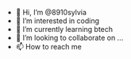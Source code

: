 - 👋 Hi, I’m @8910sylvia
- 👀 I’m interested in coding
- 🌱 I’m currently learning btech 
- 💞️ I’m looking to collaborate on ...
- 📫 How to reach me 

<!---
8910sylvia/8910sylvia is a ✨ special ✨ repository because its `README.md` (this file) appears on your GitHub profile.
You can click the Preview link to take a look at your changes.
--->
